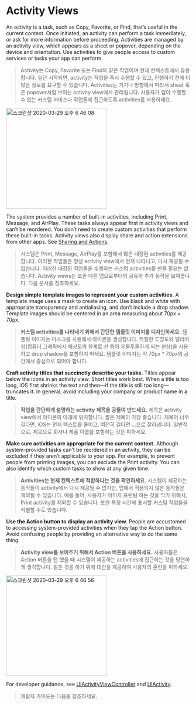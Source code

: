 # Activity Views

An activity is a task, such as Copy, Favorite, or Find, that’s useful in the current context. Once initiated, an activity can perform a task immediately, or ask for more information before proceeding. Activities are managed by an activity view, which appears as a sheet or popover, depending on the device and orientation. Use activities to give people access to custom services or tasks your app can perform.

> Activity는 Copy, Favorite 또는 Find와 같은 작업이며 현재 컨텍스트에서 유용합니다. 일단 시작되면, activity는 작업을 즉시 수행할 수 있고, 진행하기 전에 더 많은 정보를 요구할 수 있습니다. Activities는 기기나 방향에서 따라서 sheet 혹은 popover처럼 보이는 activity view에서 관리됩니다. 사용자가 앱이 수행할 수 있는 커스텀 서비스나 작업들에 접근하도록 activities를 사용하세요.

<img width="274" alt="스크린샷 2020-03-29 오후 6 46 08" src="https://user-images.githubusercontent.com/40762111/77845960-b53bbb80-71ed-11ea-8f27-d5db40556820.png">

The system provides a number of built-in activities, including Print, Message, and AirPlay. These tasks always appear first in activity views and can’t be reordered. You don’t need to create custom activities that perform these built-in tasks. Activity views also display share and action extensions from other apps. See [Sharing and Actions](https://github.com/jum0/Human-Interface-Guidelines/tree/master/Extensions/Sharing%20and%20Actions).

> 시스템은 Print, Message, AirPlay를 포함해서 많은 내장된 activities를 제공합니다. 이러한 작업들은 항상 activity view에서 먼저 나타나고, 다시 제공될 수 없습니다. 이러한 내장된 작업들을 수행하는 커스텀 activities를 만들 필요는 없습니다. Activity views는 또한 다른 앱으로부터의 공유와 추가 동작을 보여줍니다. 다음 문서를 참조하세요.

**Design simple template images to represent your custom activities.** A template image uses a mask to create an icon. Use black and white with appropriate transparency and antialiasing, and don’t include a drop shadow. Template images should be centered in an area measuring about 70px × 70px.

> **커스텀 activities를 나타내기 위해서 간단한 템플릿 이미지를 디자인하세요.** 템플릿 이미지는 마스크를 사용해서 아이콘을 생성합니다. 적절한 투명도와 엘리어싱(컴퓨터 그래픽에서 해상도의 한계로 선 등이 우둘투둘하게 되는 현상)을 사용하고 drop shadow를 포함하지 마세요. 템플릿 이미지는 약 70px * 70px의 공간에서 중심으로 되어야 합니다.



**Craft activity titles that succinctly describe your tasks.** Titles appear below the icons in an activity view. Short titles work best. When a title is too long, iOS first shrinks the text and then—if the title is still too long—truncates it. In general, avoid including your company or product name in a title.

> **작업을 간단하게 설명하는 activity 제목을 공들여 만드세요.** 제목은 activity view에서 아이콘의 아래에 위치합니다. 짧은 제목이 가장 좋습니다. 제목이 너무 길다면, iOS는 먼저 텍스트를 줄이고, 여전히 길다면 ...으로 잘라냅니다. 일반적으로, 제목으로 회사나 제품 이름을 포함하는 것은 피하세요.



**Make sure activities are appropriate for the current context.** Although system-provided tasks can’t be reordered in an activity, they can be excluded if they aren’t applicable to your app. For example, to prevent people from printing images, you can exclude the Print activity. You can also identify which custom tasks to show at any given time.

> **Activities는 현재 컨텍스트에 적합하다는 것을 확인하세요.** 시스템이 제공하는 동작들이 activity에서 다시 제공될 수 없지만, 앱에서 적용되지 않은 동작들은 제외될 수 있습니다. 예를 들어, 사용자가 이미지 프린팅 하는 것을 막기 위해서, Print activity를 제외할 수 있습니다. 또한 특정 시간에 표시할 커스텀 작업들을 식별할 수도 있습니다.



**Use the Action button to display an activity view.** People are accustomed to accessing system-provided activities when they tap the Action button. Avoid confusing people by providing an alternative way to do the same thing.

> **Activity view를 보여주기 위해서 Action 버튼을 사용하세요.** 사용자들은 Action 버튼을 탭 했을 때 시스템이 제공하는 activities에 접근하는 것을 당연하게 생각합니다. 같은 것을 하기 위해 대안을 제공하여 사용자의 혼란을 피하세요.

<img width="274" alt="스크린샷 2020-03-29 오후 6 46 56" src="https://user-images.githubusercontent.com/40762111/77845962-b836ac00-71ed-11ea-9b27-d646a4817d42.png">

For developer guidance, see [UIActivityViewController](https://developer.apple.com/documentation/uikit/uiactivityviewcontroller) and [UIActivity](https://developer.apple.com/documentation/uikit/uiactivity).

> 개발자 가이드는 다음을 참조하세요.